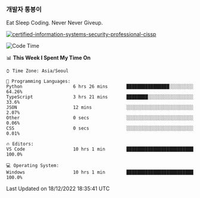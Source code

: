 ### 개발자 통붕이
Eat Sleep Coding.
Never Never Giveup.

[![certified-information-systems-security-professional-cissp](https://user-images.githubusercontent.com/44606727/157613689-acd84ec6-5f8f-4e79-89d9-a8d51f033634.png)](https://www.credly.com/badges/f394a010-85a0-450b-9136-8043af01d71c/public_url)

<!--START_SECTION:waka-->
![Code Time](http://img.shields.io/badge/Code%20Time-1%2C332%20hrs%2034%20mins-blue)

📊 **This Week I Spent My Time On** 

```text
⌚︎ Time Zone: Asia/Seoul

💬 Programming Languages: 
Python                   6 hrs 26 mins       ████████████████░░░░░░░░░   64.26% 
TypeScript               3 hrs 21 mins       ████████░░░░░░░░░░░░░░░░░   33.6% 
JSON                     12 mins             ░░░░░░░░░░░░░░░░░░░░░░░░░   2.07% 
Other                    0 secs              ░░░░░░░░░░░░░░░░░░░░░░░░░   0.06% 
CSS                      0 secs              ░░░░░░░░░░░░░░░░░░░░░░░░░   0.01%

🔥 Editors: 
VS Code                  10 hrs 1 min        █████████████████████████   100.0%

💻 Operating System: 
Windows                  10 hrs 1 min        █████████████████████████   100.0%

```


 Last Updated on 18/12/2022 18:35:41 UTC
<!--END_SECTION:waka-->
